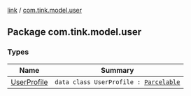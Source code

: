 [link](../index.md) / [com.tink.model.user](./index.md)

## Package com.tink.model.user

### Types

| Name | Summary |
|---|---|
| [UserProfile](-user-profile/index.md) | `data class UserProfile : `[`Parcelable`](https://developer.android.com/reference/android/os/Parcelable.html) |
